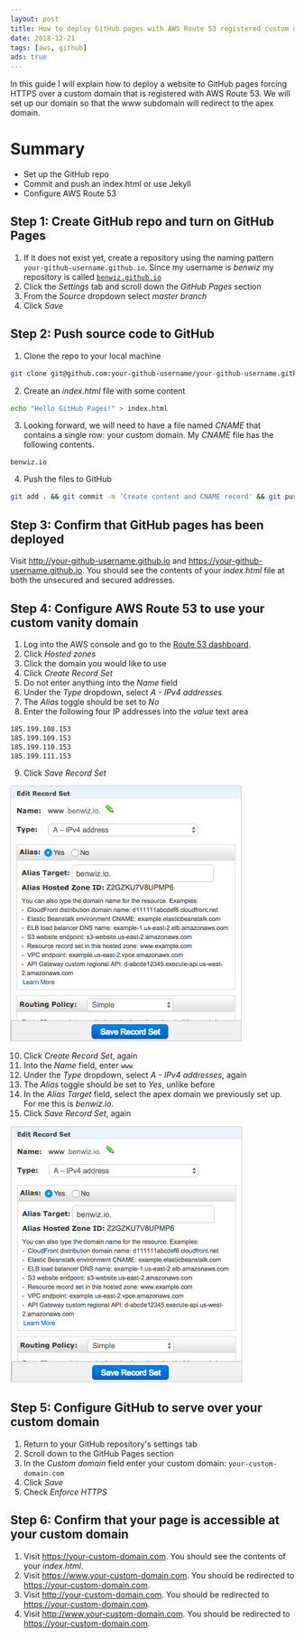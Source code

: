 ```yaml
---
layout: post
title: How to deploy GitHub pages with AWS Route 53 registered custom domain and force HTTPS
date: 2018-12-21
tags: [aws, github]
ads: true
---
```

In this guide I will explain how to deploy a website to GitHub pages forcing HTTPS over a custom domain that is registered with AWS Route 53. We will set up our domain so that the www subdomain will redirect to the apex domain.

# Summary

- Set up the GitHub repo
- Commit and push an index.html or use Jekyll
- Configure AWS Route 53

## Step 1: Create GitHub repo and turn on GitHub Pages

1. If it does not exist yet, create a repository using the naming pattern `your-github-username.github.io`. Since my username is _benwiz_ my repository is called [`benwiz.github.io`](https://github.com/benwiz/benwiz.github.io)
2. Click the _Settings_ tab and scroll down the _GitHub Pages_ section
3. From the _Source_ dropdown select _master branch_
4. Click _Save_

## Step 2: Push source code to GitHub

1. Clone the repo to your local machine

```sh
git clone git@github.com:your-github-username/your-github-username.github.io.git && cd your-github-username.github.io
```

2. Create an _index.html_ file with some content

```sh
echo "Hello GitHub Pages!" > index.html
```

3. Looking forward, we will need to have a file named _CNAME_ that contains a single row: your custom domain. My _CNAME_ file has the following contents.

```text
benwiz.io
```

4. Push the files to GitHub

```sh
git add . && git commit -m 'Create content and CNAME record' && git push
```

## Step 3: Confirm that GitHub pages has been deployed

Visit http://your-github-username.github.io and https://your-github-username.github.io. You should see the contents of your _index.html_ file at both the unsecured and secured addresses.

## Step 4: Configure AWS Route 53 to use your custom vanity domain

1. Log into the AWS console and go to the [Route 53 dashboard](https://console.aws.amazon.com/route53/home).
2. Click _Hosted zones_
3. Click the domain you would like to use
4. Click _Create Record Set_
5. Do not enter anything into the _Name_ field
6. Under the _Type_ dropdown, select _A - IPv4 addresses_
7. The _Alias_ toggle should be set to _No_
8. Enter the following four IP addresses into the _value_ text area

```text
185.199.108.153 
185.199.109.153 
185.199.110.153 
185.199.111.153
```

9. Click _Save Record Set_

![benwiz.io A-record](images/benwiz.io.png)

10. Click _Create Record Set_, again
11. Into the _Name_ field, enter `www`
12. Under the _Type_ dropdown, select _A - IPv4 addresses_, again
13. The _Alias_ toggle should be set to _Yes_, unlike before
14. In the _Alias Target_ field, select the apex domain we previously set up. For me this is _benwiz.io_.
15. Click _Save Record Set_, again

![www.benwiz.io A-record](images/www.benwiz.io.png)

## Step 5: Configure GitHub to serve over your custom domain

1. Return to your GitHub repository's settings tab
2. Scroll down to the GitHub Pages section
3. In the _Custom domain_ field enter your custom domain: `your-custom-domain.com`
4. Click _Save_
5. Check _Enforce HTTPS_

## Step 6: Confirm that your page is accessible at your custom domain

1. Visit https://your-custom-domain.com. You should see the contents of your _index.html_. 
2. Visit https://www.your-custom-domain.com. You should be redirected to https://your-custom-domain.com.
3. Visit http://your-custom-domain.com. You should be redirected to https://your-custom-domain.com.
4. Visit http://www.your-custom-domain.com. You should be redirected to https://your-custom-domain.com.
